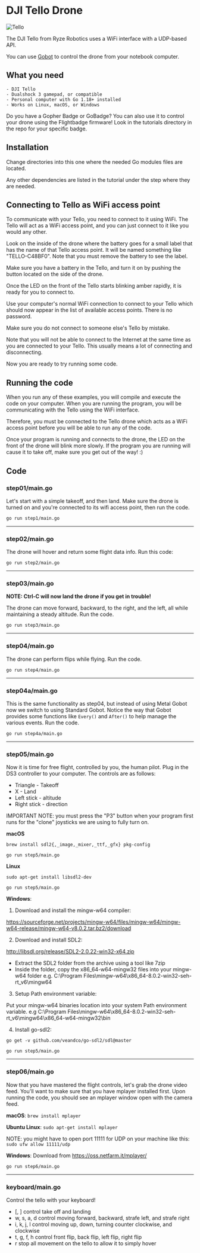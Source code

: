 # DJI Tello Drone

![Tello](https://upload.wikimedia.org/wikipedia/commons/thumb/a/a2/Ryze_Tello.jpg/320px-Ryze_Tello.jpg)

The DJI Tello from Ryze Robotics uses a WiFi interface with a UDP-based API.

You can use [Gobot](https://github.com/hybridgroup/gobot) to control the drone from your notebook computer.

## What you need

    - DJI Tello
    - Dualshock 3 gamepad, or compatible
    - Personal computer with Go 1.18+ installed
    - Works on Linux, macOS, or Windows

Do you have a Gopher Badge or GoBadge? You can also use it to control your drone using the Flightbadge firmware! Look in the tutorials directory in the repo for your specific badge.

## Installation

Change directories into this one where the needed Go modules files are located. 

Any other dependencies are listed in the tutorial under the step where they are needed.

## Connecting to Tello as WiFi access point

To communicate with your Tello, you need to connect to it using WiFi. The Tello will act as a WiFi access point, and you can just connect to it like you would any other.

Look on the inside of the drone where the battery goes for a small label that has the name of that Tello access point. It will be named something like "TELLO-C48BF0". Note that you must remove the battery to see the label.

Make sure you have a battery in the Tello, and turn it on by pushing the button located on the side of the drone.

Once the LED on the front of the Tello starts blinking amber rapidly, it is ready for you to connect to.

Use your computer's normal WiFi connection to connect to your Tello which should now appear in the list of available access points. There is no password.

Make sure you do not connect to someone else's Tello by mistake.

Note that you will not be able to connect to the Internet at the same time as you are connected to your Tello. This usually means a lot of connecting and disconnecting.

Now you are ready to try running some code.

## Running the code

When you run any of these examples, you will compile and execute the code on your computer. When you are running the program, you will be communicating with the Tello using the WiFi interface.

Therefore, you must be connected to the Tello drone which acts as a WiFi access point before you will be able to run any of the code.

Once your program is running and connects to the drone, the LED on the front of the drone will blink more slowly. If the program you are running will cause it to take off, make sure you get out of the way! :)

## Code

### step01/main.go

Let's start with a simple takeoff, and then land. Make sure the drone is turned on and you're connected to its wifi access point, then run the code.

```go run step1/main.go```

<hr>

### step02/main.go

The drone will hover and return some flight data info. Run this code:

```go run step2/main.go```

<hr>

### step03/main.go

**NOTE: Ctrl-C will now land the drone if you get in trouble!**

The drone can move forward, backward, to the right, and the left, all while maintaining a steady altitude. Run the code. 

```go run step3/main.go```

<hr>

### step04/main.go

The drone can perform flips while flying. Run the code.

```go run step4/main.go```

<hr>

### step04a/main.go

This is the same functionality as step04, but instead of using Metal Gobot now we switch to using Standard Gobot. Notice the way that Gobot provides some functions like `Every()` and `After()` to help manage the various events. Run the code.

```go run step4a/main.go```

<hr>

### step05/main.go

Now it is time for free flight, controlled by you, the human pilot. Plug in the DS3 controller to your computer. The controls are as follows:

* Triangle    - Takeoff
* X           - Land
* Left stick  - altitude
* Right stick - direction


IMPORTANT NOTE: you must press the "P3" button when your program first runs for the "clone" joysticks we are using to fully turn on.

**macOS**

`brew install sdl2{,_image,_mixer,_ttf,_gfx} pkg-config`

`go run step5/main.go`

**Linux**

`sudo apt-get install libsdl2-dev`

`go run step5/main.go`

**Windows**:

1. Download and install the mingw-w64 compiler:

https://sourceforge.net/projects/mingw-w64/files/mingw-w64/mingw-w64-release/mingw-w64-v8.0.2.tar.bz2/download

2. Download and install SDL2:

http://libsdl.org/release/SDL2-2.0.22-win32-x64.zip

- Extract the SDL2 folder from the archive using a tool like 7zip
- Inside the folder, copy the x86_64-w64-mingw32 files into your mingw-w64 folder e.g. C:\Program Files\mingw-w64\x86_64-8.0.2-win32-seh-rt_v6\mingw64

3. Setup Path environment variable:

Put your mingw-w64 binaries location into your system Path environment variable. e.g C:\Program Files\mingw-w64\x86_64-8.0.2-win32-seh-rt_v6\mingw64\x86_64-w64-mingw32\bin

4. Install go-sdl2:

```
go get -v github.com/veandco/go-sdl2/sdl@master
```

`go run step5/main.go`

<hr>

### step06/main.go

Now that you have mastered the flight controls, let's grab the drone video feed. You'll want to make sure that you have mplayer installed first. Upon running the code, you should see an mplayer window open with the camera feed.

**macOS**:
`brew install mplayer`

**Ubuntu Linux**:
`sudo apt-get install mplayer`

NOTE: you might have to open port 11111 for UDP on your machine like this:
`sudo ufw allow 11111/udp`

**Windows**:
Download from https://oss.netfarm.it/mplayer/

```go run step6/main.go```

<hr>

### keyboard/main.go

Control the tello with your keyboard!

- [, ] control take off and landing
- w, s, a, d control moving forward, backward, strafe left, and strafe right
- i, k, j, l control moving up, down, turning counter clockwise, and clockwise
- t, g, f, h control front flip, back flip, left flip, right flip
- r stop all movement on the tello to allow it to simply hover
